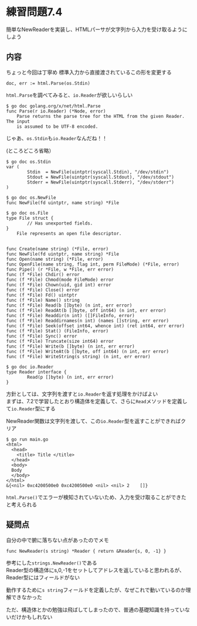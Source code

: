# 練習問題7.4

簡単なNewReaderを実装し、HTMLパーサが文字列から入力を受け取るようにしよう

## 内容

ちょっと今回は丁寧め
標準入力から直接渡されているこの形を変更する  

~~~
doc, err := html.Parse(os.Stdin)
~~~

`html.Parse`を調べてみると、`io.Reader`が欲しいらしい



~~~
$ go doc golang.org/x/net/html.Parse
func Parse(r io.Reader) (*Node, error)
    Parse returns the parse tree for the HTML from the given Reader. The input
    is assumed to be UTF-8 encoded.
~~~

じゃあ、`os.Stdin`も`io.Reader`なんだね！！


(ところどころ省略）
~~~
$ go doc os.Stdin
var (
        Stdin  = NewFile(uintptr(syscall.Stdin), "/dev/stdin")
        Stdout = NewFile(uintptr(syscall.Stdout), "/dev/stdout")
        Stderr = NewFile(uintptr(syscall.Stderr), "/dev/stderr")
)

$ go doc os.NewFile
func NewFile(fd uintptr, name string) *File

$ go doc os.File
type File struct {
        // Has unexported fields.
}
    File represents an open file descriptor.


func Create(name string) (*File, error)
func NewFile(fd uintptr, name string) *File
func Open(name string) (*File, error)
func OpenFile(name string, flag int, perm FileMode) (*File, error)
func Pipe() (r *File, w *File, err error)
func (f *File) Chdir() error
func (f *File) Chmod(mode FileMode) error
func (f *File) Chown(uid, gid int) error
func (f *File) Close() error
func (f *File) Fd() uintptr
func (f *File) Name() string
func (f *File) Read(b []byte) (n int, err error)
func (f *File) ReadAt(b []byte, off int64) (n int, err error)
func (f *File) Readdir(n int) ([]FileInfo, error)
func (f *File) Readdirnames(n int) (names []string, err error)
func (f *File) Seek(offset int64, whence int) (ret int64, err error)
func (f *File) Stat() (FileInfo, error)
func (f *File) Sync() error
func (f *File) Truncate(size int64) error
func (f *File) Write(b []byte) (n int, err error)
func (f *File) WriteAt(b []byte, off int64) (n int, err error)
func (f *File) WriteString(s string) (n int, err error)

$ go doc io.Reader
type Reader interface {
        Read(p []byte) (n int, err error)
}
~~~

方針としては、文字列を渡すと`io.Reader`を返す処理をかけばよい  
まずは、7.2で学習したとおり構造体を定義して、さらに`Read`メソッドを定義して`io.Reader`型にする  

NewReader関数は文字列を渡して、この`io.Reader`型を返すことができればクリア

~~~
$ go run main.go
<html>
  <head>
    <title> Title </title>
  </head>
  <body>
  Body
  </body>
</html>
&{<nil> 0xc4200500e0 0xc4200500e0 <nil> <nil> 2    []}
~~~

`html.Parse()`でエラーが検知されていないため、入力を受け取ることができたと考えられる

## 疑問点

自分の中で腑に落ちない点があったのでメモ  

~~~
func NewReader(s string) *Reader { return &Reader{s, 0, -1} }
~~~

参考にした`strings.NewReader()`である  
Reader型の構造体にs,0,-1をセットしてアドレスを返していると思われるが、Reader型にはフィールドがない  

動作するために`s string`フィールドを定義したが、なぜこれで動いているのか理解できなかった  

ただ、構造体とかの勉強は飛ばしてしまったので、普通の基礎知識を持っていないだけかもしれない